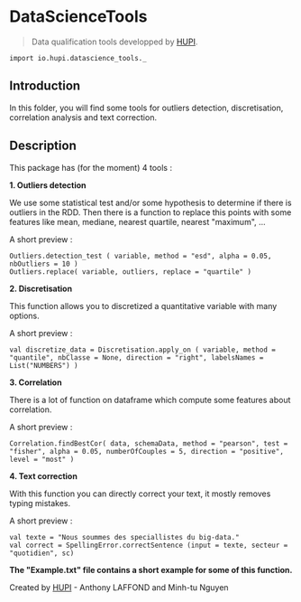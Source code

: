 # DataScienceTools
> Data qualification tools developped by [HUPI](http://www.hupi.fr/).

```
import io.hupi.datascience_tools._
```

## Introduction

In this folder, you will find some tools for outliers detection, discretisation, correlation analysis and text correction.


## Description

This package has (for the moment) 4 tools :

**1. Outliers detection**

  We use some statistical test and/or some hypothesis to determine if there is outliers in the RDD. Then there is a function to replace this points with some features like mean, mediane, nearest quartile, nearest "maximum", ... 

  A short preview :
  ```
  Outliers.detection_test ( variable, method = "esd", alpha = 0.05, nbOutliers = 10 )
  Outliers.replace( variable, outliers, replace = "quartile" )
  ```

**2. Discretisation** 

  This function allows you to discretized a quantitative variable with many options.

  A short preview :
  ```
  val discretize_data = Discretisation.apply_on ( variable, method = "quantile", nbClasse = None, direction = "right", labelsNames = List("NUMBERS") )
  ```

**3. Correlation**

  There is a lot of function on dataframe which compute some features about correlation. 

  A short preview :
  ```
  Correlation.findBestCor( data, schemaData, method = "pearson", test =  "fisher", alpha = 0.05, numberOfCouples = 5, direction = "positive", level = "most" )
  ```

**4. Text correction**

  With this function you can directly correct your text, it mostly removes typing mistakes.

  A short preview :
  ```
  val texte = "Nous soummes des speciallistes du big-data."
  val correct = SpellingError.correctSentence (input = texte, secteur = "quotidien", sc)
  ```

**The "Example.txt" file contains a short example for some of this function.**


Created by [HUPI](http://www.hupi.fr/) - Anthony LAFFOND and Minh-tu Nguyen
